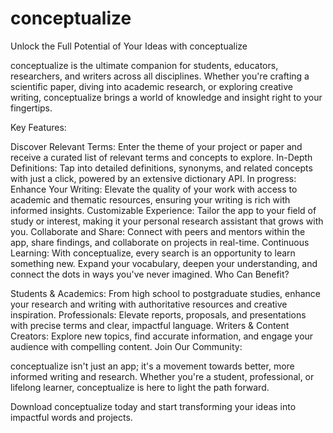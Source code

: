 # conceptualize

Unlock the Full Potential of Your Ideas with conceptualize

conceptualize is the ultimate companion for students, educators, researchers, and writers across all disciplines. Whether you're crafting a scientific paper, diving into academic research, or exploring creative writing, conceptualize brings a world of knowledge and insight right to your fingertips.

Key Features:

Discover Relevant Terms: Enter the theme of your project or paper and receive a curated list of relevant terms and concepts to explore.
In-Depth Definitions: Tap into detailed definitions, synonyms, and related concepts with just a click, powered by an extensive dictionary API.
In progress:
Enhance Your Writing: Elevate the quality of your work with access to academic and thematic resources, ensuring your writing is rich with informed insights.
Customizable Experience: Tailor the app to your field of study or interest, making it your personal research assistant that grows with you.
Collaborate and Share: Connect with peers and mentors within the app, share findings, and collaborate on projects in real-time.
Continuous Learning: With conceptualize, every search is an opportunity to learn something new. Expand your vocabulary, deepen your understanding, and connect the dots in ways you've never imagined.
Who Can Benefit?

Students & Academics: From high school to postgraduate studies, enhance your research and writing with authoritative resources and creative inspiration.
Professionals: Elevate reports, proposals, and presentations with precise terms and clear, impactful language.
Writers & Content Creators: Explore new topics, find accurate information, and engage your audience with compelling content.
Join Our Community:

conceptualize isn't just an app; it's a movement towards better, more informed writing and research. Whether you're a student, professional, or lifelong learner, conceptualize is here to light the path forward.

Download conceptualize today and start transforming your ideas into impactful words and projects.

